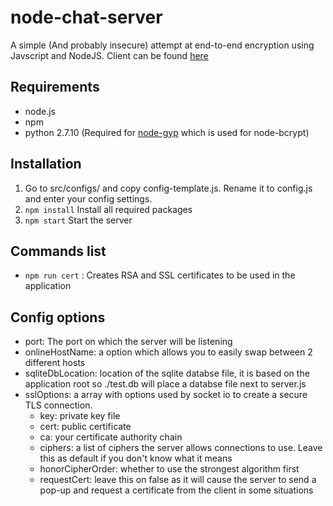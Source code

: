 # node-chat-server
A simple (And probably insecure) attempt at end-to-end encryption using Javscript and NodeJS. Client can be found [here](https://github.com/Crecket/node-chat-client)

## Requirements
- node.js
- npm 
- python 2.7.10 (Required for [node-gyp](https://github.com/nodejs/node-gyp#installation) which is used for node-bcrypt)

## Installation 
1. Go to src/configs/ and copy config-template.js. Rename it to config.js and enter your config settings.
2. `npm install` Install all required packages
3. `npm start` Start the server

## Commands list
- `npm run cert` : Creates RSA and SSL certificates to be used in the application

## Config options
- port: The port on which the server will be listening
- onlineHostName: a option which allows you to easily swap between 2 different hosts
- sqliteDbLocation: location of the sqlite databse file, it is based on the application root so ./test.db will place a databse file next to server.js
- sslOptions: a array with options used by socket io to create a secure TLS connection.
    - key: private key file
    - cert: public certificate
    - ca: your certificate authority chain
    - ciphers: a list of ciphers the server allows connections to use. Leave this as default if you don't know what it means
    - honorCipherOrder: whether to use the strongest algorithm first
    - requestCert: leave this on false as it will cause the server to send a pop-up and request a certificate from the client in some situations
    
    
